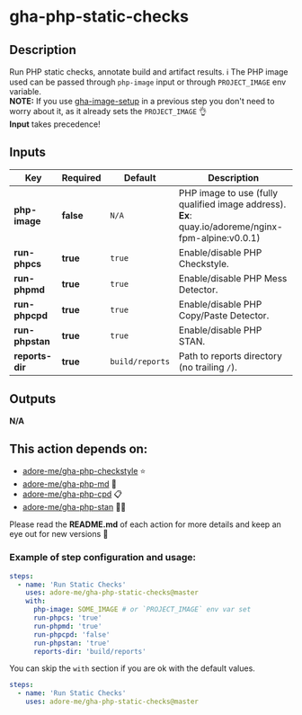 # gha-php-static-checks

## Description
Run PHP static checks, annotate build and artifact results.
ℹ The PHP image used can be passed through `php-image` input or through `PROJECT_IMAGE` env variable.  
**NOTE:** If you use [gha-image-setup](https://github.com/adore-me/gha-image-setup) in a previous step you don't need to worry about it, as it already sets the `PROJECT_IMAGE` 👌  
**Input** takes precedence!

## Inputs
| Key             | Required  | Default         | Description                                                                                            |
|-----------------|-----------|-----------------|--------------------------------------------------------------------------------------------------------|
| **php-image**   | **false** | `N/A`           | PHP image to use (fully qualified image address).<br/>**Ex**: quay.io/adoreme/nginx-fpm-alpine:v0.0.1) |
| **run-phpcs**   | **true**  | `true`          | Enable/disable PHP Checkstyle.                                                                         |
| **run-phpmd**   | **true**  | `true`          | Enable/disable PHP Mess Detector.                                                                      |
| **run-phpcpd**  | **true**  | `true`          | Enable/disable PHP Copy/Paste Detector.                                                                |
| **run-phpstan** | **true**  | `true`          | Enable/disable PHP STAN.                                                                               |
| **reports-dir** | **true**  | `build/reports` | Path to reports directory (no trailing `/`).                                                           |

## Outputs
**N/A**

## This action depends on:
- [adore-me/gha-php-checkstyle](https://github.com/adore-me/gha-php-checkstyle) ⭐
- [adore-me/gha-php-md](https://github.com/adore-me/gha-php-md) 🤯
- [adore-me/gha-php-cpd](https://github.com/adore-me/gha-php-cpd) 📋
- [adore-me/gha-php-stan](https://github.com/adore-me/gha-php-stan) 🤷‍♂️

Please read the **README.md** of each action for more details and keep an eye out for new versions 🚀

### Example of step configuration and usage:
```yaml
steps:
  - name: 'Run Static Checks'
    uses: adore-me/gha-php-static-checks@master
    with:
      php-image: SOME_IMAGE # or `PROJECT_IMAGE` env var set
      run-phpcs: 'true'
      run-phpmd: 'true'
      run-phpcpd: 'false'
      run-phpstan: 'true'
      reports-dir: 'build/reports'
```

You can skip the `with` section if you are ok with the default values.
```yaml
steps:
  - name: 'Run Static Checks'
    uses: adore-me/gha-php-static-checks@master
```
